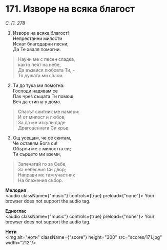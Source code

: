 # 171. Изворе на всяка благост

_С. П. 278_

1. Изворе на всяка благост!  
Непрестанни милости  
Искат благодарни песни;  
Да Те хваля помогни.  

> Научи ме с песен сладка,  
> както пеят на небе,  
> Да възвися любовта Ти, -  
> Тя душата ми спаси.  

2. Ти до тука ми помогна:  
Господи надявам се  
Пак чрез същата Ти помощ  
Веч да стигна у дома.  

> Спасът скитник ме намери:  
> И от милост и любов,  
> За да ме изкупи даде  
> Драгоценната Си кръв.  

3. Ощ усещам, че се скитам,  
Че оставям Бога си!  
Обърни ме с милостта си;  
Ти сърцето ми вземи,  

> Запечатай го за Себе,  
> За небесния Си двор;  
> Направи ме там участник  
> На блажения събор.

**Мелодия**  
<audio className={"music"} controls={true} preload={"none"}>
    <source src="mp3/171.mp3" type="audio/mpeg"/>
    Your browser does not support the audio tag.
</audio>

**Едноглас**  
<audio className={"music"} controls={true} preload={"none"}>
    <source src="transp/171.mp3" type="audio/mpeg"/>
    Your browser does not support the audio tag.
</audio>

**Ноти**  
<img alt="ноти" className={"score"} height="300" src="scores/171.jpg" width="212"/>
